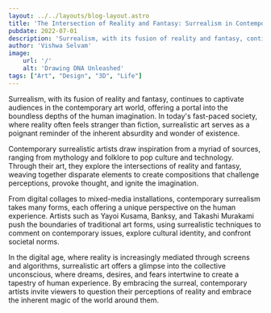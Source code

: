 ```yaml
---
layout: ../../layouts/blog-layout.astro
title: 'The Intersection of Reality and Fantasy: Surrealism in Contemporary Art'
pubdate: 2022-07-01
description: 'Surrealism, with its fusion of reality and fantasy, continues to captivate audiences in the contemporary art world, offering a portal into the boundless depths of the human imagination.'
author: 'Vishwa Selvam'
image:
    url: '/'
    alt: 'Drawing DNA Unleashed'
tags: ["Art", "Design", "3D", "Life"]
---
```

Surrealism, with its fusion of reality and fantasy, continues to captivate audiences in the contemporary art world, offering a portal into the boundless depths of the human imagination. In today's fast-paced society, where reality often feels stranger than fiction, surrealistic art serves as a poignant reminder of the inherent absurdity and wonder of existence.

Contemporary surrealistic artists draw inspiration from a myriad of sources, ranging from mythology and folklore to pop culture and technology. Through their art, they explore the intersections of reality and fantasy, weaving together disparate elements to create compositions that challenge perceptions, provoke thought, and ignite the imagination.

From digital collages to mixed-media installations, contemporary surrealism takes many forms, each offering a unique perspective on the human experience. Artists such as Yayoi Kusama, Banksy, and Takashi Murakami push the boundaries of traditional art forms, using surrealistic techniques to comment on contemporary issues, explore cultural identity, and confront societal norms.

In the digital age, where reality is increasingly mediated through screens and algorithms, surrealistic art offers a glimpse into the collective unconscious, where dreams, desires, and fears intertwine to create a tapestry of human experience. By embracing the surreal, contemporary artists invite viewers to question their perceptions of reality and embrace the inherent magic of the world around them.
